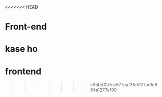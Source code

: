 <<<<<<< HEAD
# Front-end
kase ho
=======
# frontend
>>>>>>> c9f4ef0b7cc677caf3fe5177ac1e864a1277e190
